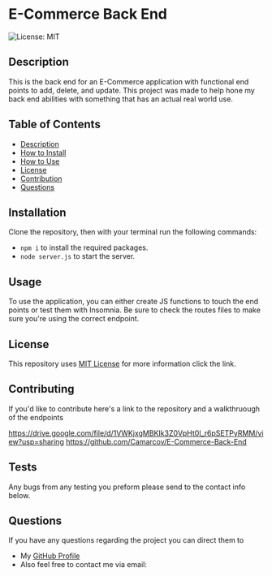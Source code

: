 # E-Commerce Back End   
![License: MIT](https://img.shields.io/badge/License-MIT-yellow.svg)

## Description

This is the back end for an E-Commerce application with functional end points to add, delete, and update.
This project was made to help hone my back end abilities with something that has an actual real world use.
  
## Table of Contents
* [Description](#Desription)
* [How to Install](#Installation)
* [How to Use](#Usage)
* [License](#License)
* [Contribution](#Contributing)
* [Questions](#Questions)

## Installation

Clone the repository, then with your terminal run the following commands: 

* `npm i` to install the required packages.
* `node server.js` to start the server.

## Usage

To use the application, you can either create JS functions to touch the end points or test them with Insomnia. Be sure to check the routes files to make sure you're using the correct endpoint. 

## License
This repository uses [MIT License](https://opensource.org/licenses/MIT) for more information click the link.

## Contributing

If you'd like to contribute here's a link to the repository and a walkthruough of the endpoints

https://drive.google.com/file/d/1VWKjxgMBKIk3Z0VpHt0l_r6pSETPyRMM/view?usp=sharing
https://github.com/Camarcov/E-Commerce-Back-End

## Tests
Any bugs from any testing you preform please send to the contact info below.

## Questions
If you have any questions regarding the project you can direct them to 
* My [GitHub Profile](https://www.github.com/camarcov)
* Also feel free to contact me via email: 
